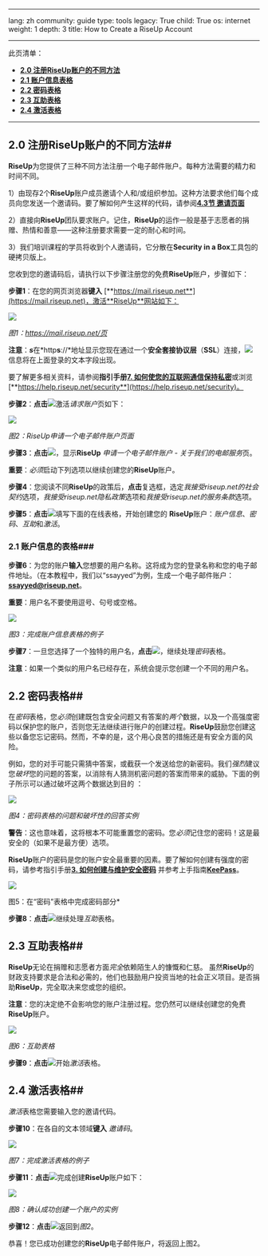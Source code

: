 

---

lang: zh
community: guide
type: tools
legacy: True
child: True
os: internet
weight: 1
depth: 3
title: How to Create a RiseUp Account

---

此页清单：

- [**2.0 注册RiseUp账户的不同方法**](#2.0)
- [**2.1 账户信息表格**](#2.1)
- [**2.2 密码表格**](#2.2)
- [**2.3 互助表格**](#2.3)
- [**2.4 激活表格**](#2.4)

-------

<a name="2.0"></a>
## 2.0 注册RiseUp账户的不同方法## 

**RiseUp**为您提供了三种不同方法注册一个电子邮件账户。每种方法需要的精力和时间不同。

1）由现存2个**RiseUp**账户成员邀请个人和/或组织参加。这种方法要求他们每个成员向您发送一个邀请码。要了解如何产生这样的代码，请参阅[**4.3节 邀请页面**](/en/hands-guide-content/42-messaging-groups#4.3) 

2）直接向**RiseUp**团队要求账户。记住，**RiseUp**的运作一般是基于志愿者的捐赠、热情和善意——这种注册要求需要一定的耐心和时间。

3）我们培训课程的学员将收到个人邀请码，它分散在**Security in a Box**工具包的硬拷贝版上。

您收到您的邀请码后，请执行以下步骤注册您的免费**RiseUp**账户，步骤如下：

**步骤1**：在您的网页浏览器**键入** [**https://mail.riseup.net**](https://mail.riseup.net)，激活**RiseUp**网站如下：

![](/sbox/screen/riseup-en/01.png)

*图1：https://mail.riseup.net/页*

**注意**：***s***在*http**s**://*地址显示您现在通过一个**安全套接协议层**（**SSL**）连接，![](/sbox/screen/riseup-en/02.png)信息将在上面登录的文本字段出现。

要了解更多相关资料，请参阅**指引手册**[**7. 如何使您的互联网通信保持私密**](/chapter-7)或浏览[**https://help.riseup.net/security**](https://help.riseup.net/security)。

**步骤2**：**点击**![](/sbox/screen/riseup-en/03.png)激活*请求账户*页如下：

![](/sbox/screen/riseup-en/04.png)

*图2：RiseUp申请一个电子邮件账户页面*

**步骤3**：**点击**![](/sbox/screen/riseup-en/05.png)，显示**RiseUp** *申请一个电子邮件账户 - 关于我们的电邮服务*页。

**重要**：*必须*启动下列选项以继续创建您的**RiseUp**账户。

**步骤4**：您阅读不同**RiseUp**的政策后，**点击**复选框，选定*我接受riseup.net的社会契约*选项，*我接受riseup.net隐私政策*选项和*我接受riseup.net的服务条款*选项。

**步骤5**：**点击**![](/sbox/screen/riseup-en/05.png)填写下面的在线表格，开始创建您的 **RiseUp**账户：*账户信息*、*密码*、*互助*和*激活*。

<a name="2.1"></a>
### 2.1 账户信息的表格### 

**步骤6**：为您的账户**输入**您想要的用户名称。这将成为您的登录名称和您的电子邮件地址。（在本教程中，我们以“ssayyed”为例，生成一个电子邮件账户：[**ssayyed@riseup.net**](mailto:ssayyed@riseup.net)。

**重要**：用户名不要使用逗号、句号或空格。

![](/sbox/screen/riseup-en/07.png)

*图3：完成账户信息表格的例子*

**步骤7**：一旦您选择了一个独特的用户名，**点击**![](/sbox/screen/riseup-en/05.png)，继续处理*密码*表格。

**注意**：如果一个类似的用户名已经存在，系统会提示您创建一个不同的用户名。

<a name="2.2"></a>
## 2.2 密码表格## 

在*密码*表格，您*必须*创建既包含安全问题又有答案的*两个*数据，以及一个高强度密码以保护您的账户，否则您无法继续进行账户的创建过程。**RiseUp**鼓励您创建这些以备您忘记密码。然而，不幸的是，这个用心良苦的措施还是有安全方面的风险。

例如，您的对手可能只需猜中答案，或截获一个发送给您的新密码。我们*强烈*建议您*破坏*您的问题的答案，以消除有人猜测机密问题的答案而带来的威胁。下面的例子所示可以通过破坏这两个数据达到目的 ：

![](/sbox/screen/riseup-en/08.png)

*图4：密码表格的问题和破坏性的回答实例*

**警告**：这也意味着，这将根本不可能重置您的密码。您*必须*记住您的密码！这是最安全的（如果不是最方便）选项。

**RiseUp**账户的密码是您的账户安全最重要的因素。要了解如何创建有强度的密码，请参考指引手册[**3. 如何创建与维护安全密码**](http://securityinabox.org/en/chapter-3) 并参考上手指南[**KeePass**](http://securityinabox.org/en/keepass_main)。

![](/sbox/screen/riseup-en/09.png)

图5：在“密码”表格中完成密码部分*

**步骤8**：**点击**![](/sbox/screen/riseup-en/05.png)继续处理*互助*表格。

<a name="2.3"></a>
## 2.3 互助表格## 

**RiseUp**无论在捐赠和志愿者方面*完全*依赖陌生人的慷慨和仁慈。
虽然**RiseUp**的财政支持要求是合法和必需的，他们也鼓励用户投资当地的社会正义项目。是否捐助**RiseUp**，完全取决来您或您的组织。

**注意**：您的决定绝不会影响您的账户注册过程。您仍然可以继续创建您的免费**RiseUp**账户。
 
![](/sbox/screen/riseup-en/10.png)

*图6：互助表格*

**步骤9**：**点击**![](/sbox/screen/riseup-en/05.png)开始*激活*表格。

<a name="2.4"></a>
## 2.4 激活表格## 

*激活*表格您需要输入您的邀请代码。

**步骤10**：在各自的文本领域**键入** *邀请码*。

![](/sbox/screen/riseup-en/11.png)

*图7：完成激活表格的例子*

**步骤11**：**点击**![](/sbox/screen/riseup-en/12.png)完成创建**RiseUp**账户如下：

![](/sbox/screen/riseup-en/13.png)

*图8：确认成功创建一个账户的实例*

**步骤12**：**点击**![](/sbox/screen/riseup-en/05.png)返回到*图2*。

恭喜！您已成功创建您的**RiseUp**电子邮件账户，将返回上图2。


